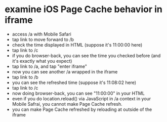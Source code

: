 # examine iOS Page Cache behavior in iframe

- access /a with Mobile Safari
- tap link to move forward to /b
- check the time displayed in HTML (suppose it's 11:00:00 here)
- tap link to /c
 - if you do browser-back, you can see the time you checked before (and it's exactly what you expect)
- tap link to /a, and tap "enter iframe"
- now you can see another /a wrapped in the iframe
- tap link to /b
- you can see the refreshed time (suppose it's 11:08:02 here)
- tap link to /c
- now doing browser-back, you can see "11:00:00" in your HTML
 - even if you do location.reload() via JavaScript in /a context in your Mobile Safrai, you cannot make Page Cache refresh.
 - you can make Page Cache refreshed by reloading at outside of the iframe
